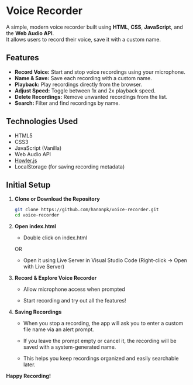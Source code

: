 
# Voice Recorder

A simple, modern voice recorder built using **HTML**, **CSS**, **JavaScript**, and the **Web Audio API**.  
It allows users to record their voice, save it with a custom name.

## Features

-  **Record Voice:** Start and stop voice recordings using your microphone.
-  **Name & Save:** Save each recording with a custom name.
-  **Playback:** Play recordings directly from the browser.
-  **Adjust Speed:** Toggle between 1x and 2x playback speed.
-  **Delete Recordings:** Remove unwanted recordings from the list.
-  **Search:** Filter and find recordings by name.

## Technologies Used

- HTML5
- CSS3
- JavaScript (Vanilla)
- Web Audio API
- [Howler.js](https://howlerjs.com/)  
- LocalStorage (for saving recording metadata)

## Initial Setup

1. **Clone or Download the Repository**
   ```bash
   git clone https://github.com/hananpk/voice-recorder.git
   cd voice-recorder
   
2. **Open index.html**

   - Double click on index.html
     
   OR
   
   - Open it using Live Server in Visual Studio Code (Right-click → Open with Live Server)

3. **Record & Explore Voice Recorder**

   - Allow microphone access when prompted

   - Start recording and try out all the features!
     
4. **Saving Recordings**
   
   - When you stop a recording, the app will ask you to enter a custom file name via an alert prompt.

   - If you leave the prompt empty or cancel it, the recording will be saved with a system-generated name.

   - This helps you keep recordings organized and easily searchable later.


**Happy Recording!**
